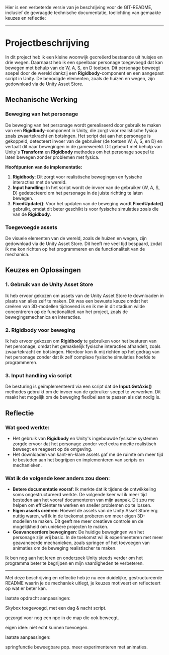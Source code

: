 Hier is een verbeterde versie van je beschrijving voor de GIT-README, inclusief de gevraagde technische documentatie, toelichting van gemaakte keuzes en reflectie:

---

# Projectbeschrijving

In dit project heb ik een kleine woonwijk gecreëerd bestaande uit huisjes en drie wegen. Daarnaast heb ik een speelbaar personage toegevoegd dat kan bewegen met behulp van de W, A, S, en D toetsen. Dit personage beweegt soepel door de wereld dankzij een **Rigidbody**-component en een aangepast script in Unity. De benodigde elementen, zoals de huizen en wegen, zijn gedownload via de Unity Asset Store.

## Mechanische Werking

### Beweging van het personage
De beweging van het personage wordt gerealiseerd door gebruik te maken van een **Rigidbody**-component in Unity, die zorgt voor realistische fysica zoals zwaartekracht en botsingen. Het script dat aan het personage is gekoppeld, detecteert invoer van de gebruiker (de toetsen W, A, S, en D) en vertaalt dit naar bewegingen in de gamewereld. Dit gebeurt met behulp van Unity's **Transform** en **Rigidbody** methodes om het personage soepel te laten bewegen zonder problemen met fysica.

**Hoofdpunten van de implementatie:**
1. **Rigidbody**: Dit zorgt voor realistische bewegingen en fysische interacties met de wereld.
2. **Input handling**: In het script wordt de invoer van de gebruiker (W, A, S, D) gedetecteerd om het personage in de juiste richting te laten bewegen.
3. **FixedUpdate()**: Voor het updaten van de beweging wordt **FixedUpdate()** gebruikt, omdat dit beter geschikt is voor fysische simulaties zoals die van de **Rigidbody**.

### Toegevoegde assets
De visuele elementen van de wereld, zoals de huizen en wegen, zijn gedownload via de Unity Asset Store. Dit heeft me veel tijd bespaard, zodat ik me kon richten op het programmeren en de functionaliteit van de mechanica.

## Keuzes en Oplossingen

### 1. Gebruik van de Unity Asset Store
Ik heb ervoor gekozen om assets van de Unity Asset Store te downloaden in plaats van alles zelf te maken. Dit was een bewuste keuze omdat het creëren van 3D-modellen tijdrovend is en ik me in dit stadium wilde concentreren op de functionaliteit van het project, zoals de bewegingsmechanica en interacties.

### 2. Rigidbody voor beweging
Ik heb ervoor gekozen om **Rigidbody** te gebruiken voor het besturen van het personage, omdat het gemakkelijk fysische interacties afhandelt, zoals zwaartekracht en botsingen. Hierdoor kon ik mij richten op het gedrag van het personage zonder dat ik zelf complexe fysische simulaties hoefde te programmeren.

### 3. Input handling via script
De besturing is geïmplementeerd via een script dat de **Input.GetAxis()** methodes gebruikt om de invoer van de gebruiker soepel te verwerken. Dit maakt het mogelijk om de beweging flexibel aan te passen als dat nodig is.

## Reflectie

### Wat goed werkte:
- Het gebruik van **Rigidbody** en Unity's ingebouwde fysische systemen zorgde ervoor dat het personage zonder veel extra moeite realistisch beweegt en reageert op de omgeving.
- Het downloaden van kant-en-klare assets gaf me de ruimte om meer tijd te besteden aan het begrijpen en implementeren van scripts en mechanieken.

### Wat ik de volgende keer anders zou doen:
- **Betere documentatie vooraf**: Ik merkte dat ik tijdens de ontwikkeling soms ongestructureerd werkte. De volgende keer wil ik meer tijd besteden aan het vooraf documenteren van mijn aanpak. Dit zou me helpen om efficiënter te werken en sneller problemen op te lossen.
- **Eigen assets creëren**: Hoewel de assets van de Unity Asset Store erg nuttig waren, wil ik in de toekomst proberen om meer eigen 3D-modellen te maken. Dit geeft me meer creatieve controle en de mogelijkheid om uniekere projecten te maken.
- **Geavanceerdere bewegingen**: De huidige bewegingen van het personage zijn vrij basic. In de toekomst wil ik experimenteren met meer geavanceerde mechanieken, zoals springen of het toevoegen van animaties om de beweging realistischer te maken.

Ik ben nog aan het leren en onderzoek Unity steeds verder om het programma beter te begrijpen en mijn vaardigheden te verbeteren.

---

Met deze beschrijving en reflectie heb je nu een duidelijke, gestructureerde README waarin je de mechaniek uitlegt, je keuzes motiveert en reflecteert op wat er beter kan.




laatste opdracht aanpassingen:

Skybox toegevoegd, met een dag & nacht script.

gezorgd voor nog een npc in de map die ook beweegt.

eigen idee: niet echt kunnen toevoegen.



laatste aanpassingen: 

springfunctie
beweegbare pop.
meer experimenteren met animaties.